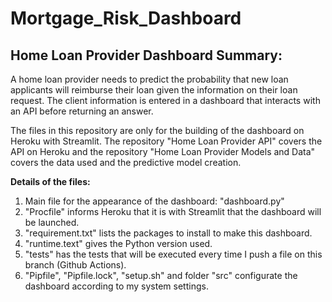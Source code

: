 # Mortgage_Risk_Dashboard
## Home Loan Provider Dashboard Summary:
 
A home loan provider needs to predict the probability that new loan applicants will reimburse their loan given the information on their loan request. The client information is entered in a dashboard that interacts with an API before returning an answer. 

The files in this repository are only for the building of the dashboard on Heroku with Streamlit. The repository "Home Loan Provider API" covers the API on Heroku and the repository "Home Loan Provider Models and Data" covers the data used and the predictive model creation.

**Details of the files:**

1) Main file for the appearance of the dashboard: "dashboard.py"
2) "Procfile" informs Heroku that it is with Streamlit that the dashboard will be launched.
3) "requirement.txt" lists the packages to install to make this dashboard.
4) "runtime.text" gives the Python version used.
5) "tests" has the tests that will be executed every time I push a file on this branch (Github Actions).
6) "Pipfile", "Pipfile.lock", "setup.sh" and folder "src" configurate the dashboard according to my system settings.

